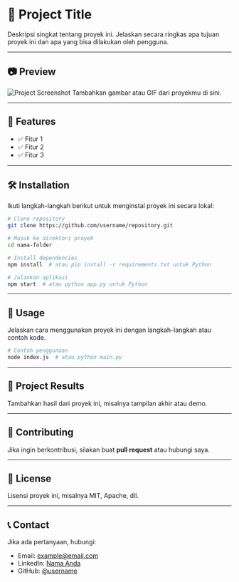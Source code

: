 # 📌 Project Title

Deskripsi singkat tentang proyek ini. Jelaskan secara ringkas apa tujuan proyek ini dan apa yang bisa dilakukan oleh pengguna.

---

## 📷 Preview
![Project Screenshot](link_gambar_project.png)
Tambahkan gambar atau GIF dari proyekmu di sini.

---

## 🚀 Features
- ✅ Fitur 1
- ✅ Fitur 2
- ✅ Fitur 3

---

## 🛠 Installation

Ikuti langkah-langkah berikut untuk menginstal proyek ini secara lokal:

```bash
# Clone repository
git clone https://github.com/username/repository.git

# Masuk ke direktori proyek
cd nama-folder

# Install dependencies
npm install  # atau pip install -r requirements.txt untuk Python

# Jalankan aplikasi
npm start  # atau python app.py untuk Python
```

---

## 📌 Usage
Jelaskan cara menggunakan proyek ini dengan langkah-langkah atau contoh kode.

```bash
# Contoh penggunaan
node index.js  # atau python main.py
```

---

## 🎯 Project Results
Tambahkan hasil dari proyek ini, misalnya tampilan akhir atau demo.

---

## 🤝 Contributing
Jika ingin berkontribusi, silakan buat **pull request** atau hubungi saya.

---

## 📜 License
Lisensi proyek ini, misalnya MIT, Apache, dll.

---

## 📞 Contact
Jika ada pertanyaan, hubungi:
- Email: example@email.com
- LinkedIn: [Nama Anda](https://linkedin.com/in/nama-anda)
- GitHub: [@username](https://github.com/username)
